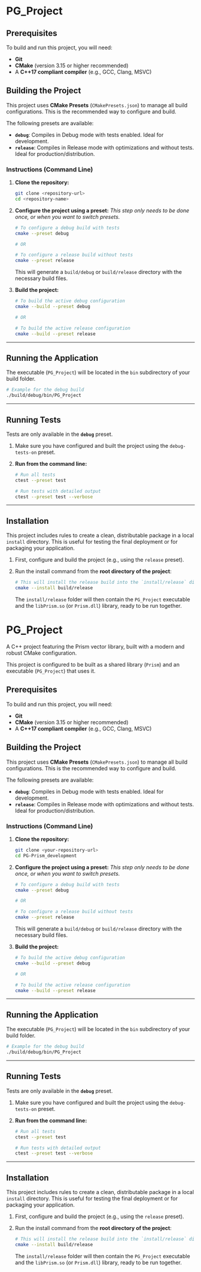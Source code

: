# PG_Project

## Prerequisites

To build and run this project, you will need:
* **Git**
* **CMake** (version 3.15 or higher recommended)
* A **C++17 compliant compiler** (e.g., GCC, Clang, MSVC)

## Building the Project

This project uses **CMake Presets** (`CMakePresets.json`) to manage all build configurations. This is the recommended way to configure and build.

The following presets are available:

* **`debug`**: Compiles in Debug mode with tests enabled. Ideal for development.
* **`release`**: Compiles in Release mode with optimizations and without tests. Ideal for production/distribution.

### Instructions (Command Line)

1.  **Clone the repository:**
    ```sh
    git clone <repository-url>
    cd <repository-name>
    ```

2.  **Configure the project using a preset:**
    *This step only needs to be done once, or when you want to switch presets.*
    ```sh
    # To configure a debug build with tests
    cmake --preset debug

    # OR

    # To configure a release build without tests
    cmake --preset release
    ```
    This will generate a `build/debug` or `build/release` directory with the necessary build files.

3.  **Build the project:**
    ```sh
    # To build the active debug configuration
    cmake --build --preset debug

    # OR

    # To build the active release configuration
    cmake --build --preset release
    ```
---

## Running the Application

The executable (`PG_Project`) will be located in the `bin` subdirectory of your build folder.

```sh
# Example for the debug build
./build/debug/bin/PG_Project
```

---

## Running Tests

Tests are only available in the **`debug`** preset.

1.  Make sure you have configured and built the project using the `debug-tests-on` preset.

2.  **Run from the command line:**
    ```sh
    # Run all tests
    ctest --preset test

    # Run tests with detailed output
    ctest --preset test --verbose
    ```
---

## Installation

This project includes rules to create a clean, distributable package in a local `install` directory. This is useful for testing the final deployment or for packaging your application.

1.  First, configure and build the project (e.g., using the `release` preset).

2.  Run the install command from the **root directory of the project**:
    ```sh
    # This will install the release build into the `install/release` directory
    cmake --install build/release
    ```
    The `install/release` folder will then contain the `PG_Project` executable and the `libPrism.so` (or `Prism.dll`) library, ready to be run together.
# PG_Project

A C++ project featuring the Prism vector library, built with a modern and robust CMake configuration.

This project is configured to be built as a shared library (`Prism`) and an executable (`PG_Project`) that uses it.

## Prerequisites

To build and run this project, you will need:
* **Git**
* **CMake** (version 3.15 or higher recommended)
* A **C++17 compliant compiler** (e.g., GCC, Clang, MSVC)

## Building the Project

This project uses **CMake Presets** (`CMakePresets.json`) to manage all build configurations. This is the recommended way to configure and build.

The following presets are available:

* **`debug`**: Compiles in Debug mode with tests enabled. Ideal for development.
* **`release`**: Compiles in Release mode with optimizations and without tests. Ideal for production/distribution.

### Instructions (Command Line)

1.  **Clone the repository:**
    ```sh
    git clone <your-repository-url>
    cd PG-Prism_development
    ```

2.  **Configure the project using a preset:**
    *This step only needs to be done once, or when you want to switch presets.*
    ```sh
    # To configure a debug build with tests
    cmake --preset debug

    # OR

    # To configure a release build without tests
    cmake --preset release
    ```
    This will generate a `build/debug` or `build/release` directory with the necessary build files.

3.  **Build the project:**
    ```sh
    # To build the active debug configuration
    cmake --build --preset debug

    # OR

    # To build the active release configuration
    cmake --build --preset release
    ```
---

## Running the Application

The executable (`PG_Project`) will be located in the `bin` subdirectory of your build folder.

```sh
# Example for the debug build
./build/debug/bin/PG_Project
```

---

## Running Tests

Tests are only available in the **`debug`** preset.

1.  Make sure you have configured and built the project using the `debug-tests-on` preset.

2.  **Run from the command line:**
    ```sh
    # Run all tests
    ctest --preset test

    # Run tests with detailed output
    ctest --preset test --verbose
    ```
---

## Installation

This project includes rules to create a clean, distributable package in a local `install` directory. This is useful for testing the final deployment or for packaging your application.

1.  First, configure and build the project (e.g., using the `release` preset).

2.  Run the install command from the **root directory of the project**:
    ```sh
    # This will install the release build into the `install/release` directory
    cmake --install build/release
    ```
    The `install/release` folder will then contain the `PG_Project` executable and the `libPrism.so` (or `Prism.dll`) library, ready to be run together.